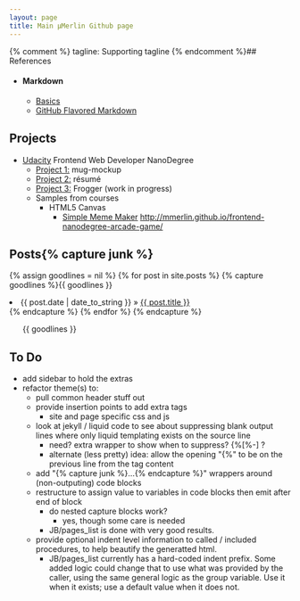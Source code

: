 ```yaml
---
layout: page
title: Main μMerlin Github page
---
```

{% comment %}
tagline: Supporting tagline
{% endcomment %}## References
* #### Markdown
  * <a href="https://help.github.com/articles/markdown-basics">Basics</a>
  * <a href="https://help.github.com/articles/github-flavored-markdown/">GitHub Flavored Markdown</a>

## Projects
* <a href="https://www.udacity.com/">Udacity</a> Frontend Web Developer NanoDegree
  * <a href="/mug-mockup/">Project 1:</a> mug-mockup
  * <a href="/resume/">Project 2:</a> résumé
  * <a href="/frontend-nanodegree-arcade-game/">Project 3:</a> Frogger (work in progress)
  * Samples from courses
    * HTML5 Canvas
      * <a href="/udacity/canvas/memeMaker.html">Simple Meme Maker</a>
http://mmerlin.github.io/frontend-nanodegree-arcade-game/
## Posts{% capture junk %}
  {% assign goodlines = nil %}
  {% for post in site.posts %}
    {% capture goodlines %}{{ goodlines }}
  <li>{{ post.date | date_to_string }} &raquo; <a href="{{ BASE_PATH }}{{ post.url }}">{{ post.title }}</a></li>{% endcapture %}
  {% endfor %}
{% endcapture %}
<ul class="posts">{{ goodlines }}
</ul>


## To Do
* add sidebar to hold the extras
* refactor theme(s) to:
  * pull common header stuff out
  * provide insertion points to add extra tags
    * site and page specific css and js
  * look at jekyll / liquid code to see about suppressing blank output lines where only liquid templating exists on the source line
    * need? extra wrapper to show when to suppress?  {&zwnj;%[%-] ?
    * alternate (less pretty) idea: allow the opening "{&zwnj;%" to be on the previous line from the tag content
  * add "{&zwnj;% capture junk %}…{&zwnj;% endcapture %}" wrappers around (non-outputing) code blocks
  * restructure to assign value to variables in code blocks then emit after end of block
    * do nested capture blocks work?
      * yes, though some care is needed
    * JB/pages_list is done with very good results.
  * provide optional indent level information to called / included procedures, to help beautify the generatted html.
    * JB/pages_list currently has a hard-coded indent prefix.  Some added logic could change that to use what was provided by the caller, using the same general logic as the group variable.  Use it when it exists; use a default value when it does not.
